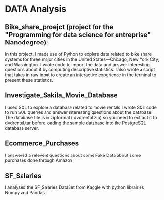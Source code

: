 # DATA Analysis

## Bike_share_proejct (project for the "Programming for data science for entreprise" Nanodegree):
In this project, I made use of Python to explore data related to bike share systems for three major cities in the United States—Chicago, New York City, and Washington. I wrote code to import the data and answer interesting questions about it by computing descriptive statistics. I also wrote a script that takes in raw input to create an interactive experience in the terminal to present these statistics.

## Investigate_Sakila_Movie_Database
I used SQL to explore a database related to movie rentals.I wrote SQL code to run SQL queries and answer interesting questions about the database.
The database file is in zipformat ( dvdrental.zip) so you need to extract it to  dvdrental.tar before loading the sample database into the PostgreSQL database server.

## Ecommerce_Purchases
I answered a relevent questions about some Fake Data about some purchases done through Amazon

## SF_Salaries
I analysed the SF_Salaries DataSet from Kaggle with python librairies Numpy and Pandas